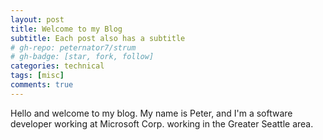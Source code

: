```yaml
---
layout: post
title: Welcome to my Blog
subtitle: Each post also has a subtitle
# gh-repo: peternator7/strum
# gh-badge: [star, fork, follow]
categories: technical
tags: [misc]
comments: true
---
```


Hello and welcome to my blog. My name is Peter, and I'm a software
developer working at Microsoft Corp. working in the Greater Seattle area.
